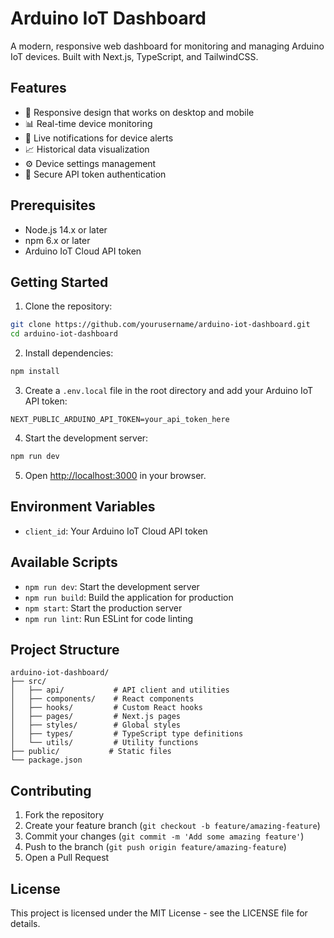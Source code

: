 # Arduino IoT Dashboard

A modern, responsive web dashboard for monitoring and managing Arduino IoT devices. Built with Next.js, TypeScript, and TailwindCSS.

## Features

- 📱 Responsive design that works on desktop and mobile
- 📊 Real-time device monitoring
- 🔔 Live notifications for device alerts
- 📈 Historical data visualization
- ⚙️ Device settings management
- 🔐 Secure API token authentication

## Prerequisites

- Node.js 14.x or later
- npm 6.x or later
- Arduino IoT Cloud API token

## Getting Started

1. Clone the repository:
```bash
git clone https://github.com/yourusername/arduino-iot-dashboard.git
cd arduino-iot-dashboard
```

2. Install dependencies:
```bash
npm install
```

3. Create a `.env.local` file in the root directory and add your Arduino IoT API token:
```env
NEXT_PUBLIC_ARDUINO_API_TOKEN=your_api_token_here
```

4. Start the development server:
```bash
npm run dev
```

5. Open [http://localhost:3000](http://localhost:3000) in your browser.

## Environment Variables

- `client_id`: Your Arduino IoT Cloud API token

## Available Scripts

- `npm run dev`: Start the development server
- `npm run build`: Build the application for production
- `npm start`: Start the production server
- `npm run lint`: Run ESLint for code linting

## Project Structure

```
arduino-iot-dashboard/
├── src/
│   ├── api/           # API client and utilities
│   ├── components/    # React components
│   ├── hooks/         # Custom React hooks
│   ├── pages/         # Next.js pages
│   ├── styles/        # Global styles
│   ├── types/         # TypeScript type definitions
│   └── utils/         # Utility functions
├── public/           # Static files
└── package.json
```

## Contributing

1. Fork the repository
2. Create your feature branch (`git checkout -b feature/amazing-feature`)
3. Commit your changes (`git commit -m 'Add some amazing feature'`)
4. Push to the branch (`git push origin feature/amazing-feature`)
5. Open a Pull Request

## License

This project is licensed under the MIT License - see the LICENSE file for details. 